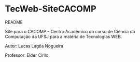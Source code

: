 # TecWeb-SiteCACOMP

README 

Site para o CACOMP - Centro Acadêmico do curso de Ciência da Computação da UFSJ para a matéria de Tecnologias WEB.

Autor: Lucas Lagôa Nogueira

Professor: Elder Cirilo
